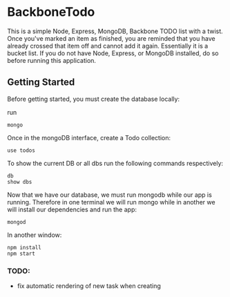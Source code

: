 # BackboneTodo

This is a simple Node, Express, MongoDB, Backbone TODO list with a twist. Once you've marked an item as finished, you are reminded that you have already crossed that item off and cannot add it again. Essentially it is a bucket list. 
If you do not have Node, Express, or MongoDB installed, do so before running this application.

## Getting Started

Before getting started, you must create the database locally:

run 
```
mongo
```
Once in the mongoDB interface, create a Todo collection:

```
use todos
```
To show the current DB or all dbs run the following commands respectively:
```
db
show dbs
```
Now that we have our database, we must run mongodb while our app is running. Therefore in one terminal we will run mongo while in another we will install our dependencies and run the app:
```
mongod
```
In another window:
```
npm install
npm start
```

### TODO:

- fix automatic rendering of new task when creating




